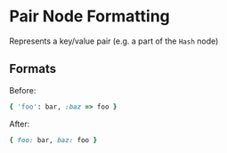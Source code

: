 <!-- BEGIN_AUTOGENERATED -->
# Pair Node Formatting

Represents a key/value pair (e.g. a part of the `Hash` node)
<!-- END_AUTOGENERATED -->

## Formats

Before:

```ruby
{ 'foo': bar, :baz => foo }
```

After:

```ruby
{ foo: bar, baz: foo }
```
